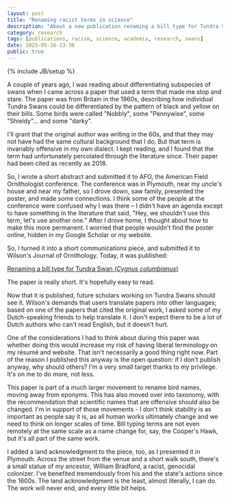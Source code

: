 ```yaml
---
layout: post
title: "Renaming racist terms in science"
description: "About a new publication renaming a bill type for Tundra Swans"
category: research
tags: [publications, racism, science, academia, research, swans]
date: 2025-05-16-13-38
public: true
---
```

{% include JB/setup %}

A couple of years ago, I was reading about differentiating subspecies of swans when I came across a paper that used a term that made me stop and stare. The paper was from Britain in the 1960s, describing how individual Tundra Swans could be differentiated by the pattern of black and yellow on their bills. Some birds were called "Nobbly", some "Pennywise", some "Shieldy"… and some "darky".

I'll grant that the original author was writing in the 60s, and that they may not have had the same cultural background that I do. But that term is invariably offensive in my own dialect. I kept reading, and I found that the term had unfortunately percolated through the literature since. Their paper had been cited as recently as 2018.

So, I wrote a short abstract and submitted it to AFO, the American Field Ornithologist conference. The conference was in Plymouth, near my uncle's house and near my father, so I drove down, saw family, presented the poster, and made some connections. I think some of the people at the conference were confused why I was there – I didn't have an agenda except to have something in the literature that said, "Hey, we shouldn't use this term, let's use another one." After I drove home, I thought about how to make this more permanent. I worried that people wouldn't find the poster online, hidden in my Google Scholar or my website.

So, I turned it into a short communications piece, and submitted it to Wilson's Journal of Ornithology. Today, it was published:

[Renaming a bill type for Tundra Swan (_Cygnus columbianus_)](https://www.tandfonline.com/doi/full/10.1080/15594491.2025.2498780)

The paper is really short. It's hopefully easy to read.

Now that it is published, future scholars working on Tundra Swans should see it. Wilson's demands that users translate papers into other languages; based on one of the papers that cited the original work, I asked some of my Dutch-speaking friends to help translate it. I don't expect there to be a lot of Dutch authors who can't read English, but it doesn't hurt.

One of the considerations I had to think about during this paper was whether doing this would increase my risk of having liberal terminology on my résumé and website. That isn't necessarily a good thing right now. Part of the reason I published this anyway is the open question: if I don't publish anyway, why should others? I'm a very small target thanks to my privilege. It's on me to do more,  not less.

This paper is part of a much larger movement to rename bird names, moving away from eponyms. This has also moved over into taxonomy, with the recommendation that scientific names that are offensive should also be changed. I'm in support of those movements - I don't think stability is as important as people say it is, as all human works ultimately change and we need to think on longer scales of time. Bill typing terms are not even remotely at the same scale as a name change for, say, the Cooper's Hawk, but it's all part of the same work.

I added a land acknowledgment to the piece, too, as I presented it in Plymouth. Across the street from the venue and a short walk south, there's a small statue of my ancestor, William Bradford, a racist, genocidal colonizer. I've benefited tremendously from his and the state's actions since the 1600s. The land acknowledgment is the least, almost literally, I can do. The work will never end, and every little bit helps.
